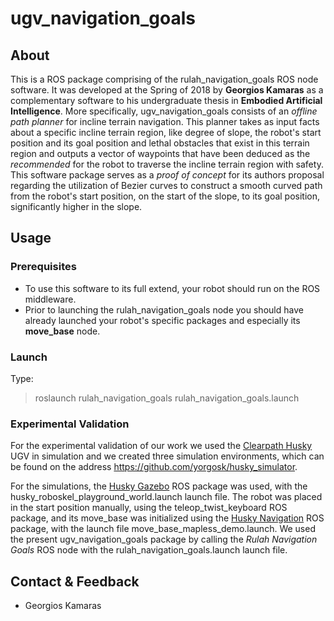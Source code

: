# ugv_navigation_goals

## About

This is a ROS package comprising of the rulah_navigation_goals ROS node software.
It was developed at the Spring of 2018 by **Georgios Kamaras** as a complementary
software to his undergraduate thesis in **Embodied Artificial Intelligence**. More
specifically, ugv_navigation_goals consists of an _offline path planner_ for incline
terrain navigation. This planner takes as input facts about a specific incline
terrain region, like degree of slope, the robot's start position and its goal
position and lethal obstacles that exist in this terrain region and outputs a vector
of waypoints that have been deduced as the _recommended_ for the robot to traverse
the incline terrain region with safety. This software package serves as a
_proof of concept_ for its authors proposal regarding the utilization of Bezier curves
to construct a smooth curved path from the robot's start position, on the start of
the slope, to its goal position, significantly higher in the slope.

## Usage

### Prerequisites

* To use this software to its full extend, your robot should run on the ROS middleware.
* Prior to launching the rulah_navigation_goals node you should have already launched
your robot's specific packages and especially its **move_base** node.

### Launch

Type:
> roslaunch rulah_navigation_goals rulah_navigation_goals.launch

### Experimental Validation

For the experimental validation of our work we used the [Clearpath Husky](https://www.clearpathrobotics.com/husky-unmanned-ground-vehicle-robot/)
UGV in simulation and we created three simulation environments, which can be found
on the address <https://github.com/yorgosk/husky_simulator>.

For the simulations, the [Husky Gazebo](https://github.com/yorgosk/husky_simulator)
ROS package was used, with the husky\_roboskel\_playground\_world.launch
launch file. The robot was placed in the start position manually, using the
teleop\_twist\_keyboard ROS package, and its move\_base was initialized using the
[Husky Navigation](https://github.com/husky/husky/tree/kinetic-devel/husky_navigation)
ROS package, with the launch file move\_base\_mapless\_demo.launch. We used the
present ugv_navigation_goals package by calling the _Rulah Navigation Goals_
ROS node with the rulah\_navigation\_goals.launch launch file.

## Contact & Feedback

* Georgios Kamaras
